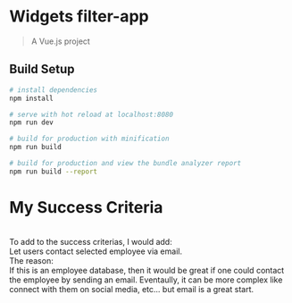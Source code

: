 # Widgets filter-app

> A Vue.js project

## Build Setup

``` bash
# install dependencies
npm install

# serve with hot reload at localhost:8080
npm run dev

# build for production with minification
npm run build

# build for production and view the bundle analyzer report
npm run build --report
```

# My Success Criteria
<br>
To add to the success criterias, I would add:
<br>
Let users contact selected employee via email.
<br>
The reason: 
<br>
If this is an employee database, then it would be great if one could contact the employee by sending an email. Eventaully, it can be more complex like connect with them on social media, etc... but email is a great start.

